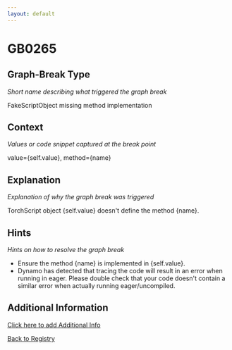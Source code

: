 ```yaml
---
layout: default
---
```

# GB0265

## Graph-Break Type
*Short name describing what triggered the graph break*

FakeScriptObject missing method implementation

## Context
*Values or code snippet captured at the break point*

value={self.value}, method={name}

## Explanation
*Explanation of why the graph break was triggered*

TorchScript object {self.value} doesn't define the method {name}.

## Hints
*Hints on how to resolve the graph break*

- Ensure the method {name} is implemented in {self.value}.
- Dynamo has detected that tracing the code will result in an error when running in eager. Please double check that your code doesn't contain a similar error when actually running eager/uncompiled.


## Additional Information

<!-- ADDITIONAL INFORMATION START - Add custom information below this line -->

<!-- ADDITIONAL INFORMATION END -->


[Click here to add Additional Info](https://github.com/pytorch-labs/compile-graph-break-site/edit/main/docs/gb/gb0265.md)

[Back to Registry](../index.html)
